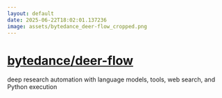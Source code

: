 ```yaml
---
layout: default
date: 2025-06-22T18:02:01.137236
image: assets/bytedance_deer-flow_cropped.png
---
```


# [bytedance/deer-flow](https://github.com/bytedance/deer-flow)

deep research automation with language models, tools, web search, and Python execution
